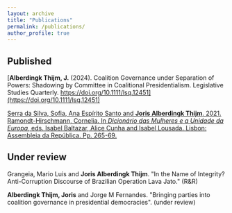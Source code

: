 ```yaml
---
layout: archive
title: "Publications"
permalink: /publications/
author_profile: true
---
```


Published
------
[**Alberdingk Thijm, J.** (2024). Coalition Governance under Separation of Powers: Shadowing by Committee in Coalitional Presidentialism. Legislative Studies Quarterly. https://doi.org/10.1111/lsq.12451](https://doi.org/10.1111/lsq.12451)

[Serra da Silva, Sofia, Ana Espírito Santo and **Joris Alberdingk Thijm**. 2021. Ramondt-Hirschmann, Cornelia. In *Dicionário das Mulheres e a Unidade da Europa*, eds. Isabel Baltazar, Alice Cunha and Isabel Lousada. Lisbon: Assembleia da República. Pp. 265-69.](https://www.almedina.net/dicion-rio-as-mulheres-e-a-unidade-europeia-1679577842.html)

Under review
------
Grangeia, Mario Luis and **Joris Alberdingk Thijm**. "In the Name of Integrity? Anti-Corruption Discourse of Brazilian Operation Lava Jato." (R&R)

**Alberdingk Thijm, Joris** and Jorge M Fernandes. "Bringing parties into coalition governance in presidential democracies". (under review)
